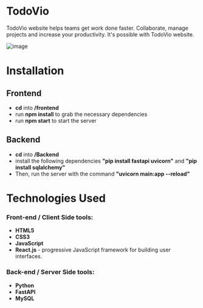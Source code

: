 # TodoVio
TodoVio website helps teams get work done faster. Collaborate, manage projects and increase your productivity. It's possible with TodoVio website.


![image](https://user-images.githubusercontent.com/78910660/194551063-b49cb7dc-c964-49ac-b5c3-afaf7f5e29da.png)


# Installation
## Frontend 
- **cd** into **/frontend**
- run **npm install** to grab the necessary dependencies 
- run **npm start** to start the server

## Backend 
- **cd** into **/Backend**
- install the following dependencies **"pip install fastapi uvicorn"** and **"pip install sqlalchemy"**
- Then, run the server with the command **"uvicorn main:app --reload"**

# Technologies Used
### **Front-end / Client Side tools:**
-  **HTML5** 
-  **CSS3**
-  **JavaScript** 
-  **React.js** - progressive JavaScript framework for building user interfaces.

### **Back-end / Server Side tools:**
-  **Python**
-  **FastAPI**
-  **MySQL**
